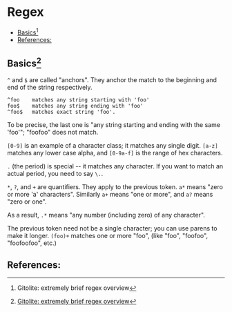 # Regex

<!-- vim-markdown-toc GFM -->

* [Basics[^1]](#basics1)
* [References:](#references)

<!-- vim-markdown-toc -->

## Basics[^1]

`^` and `$` are called "anchors". They anchor the match to the beginning and end of the string respectively.

```
^foo    matches any string starting with 'foo'
foo$    matches any string ending with 'foo'
^foo$   matches exact string 'foo'.
```

To be precise, the last one is "any string starting and ending with the same 'foo'"; "foofoo" does not match.

`[0-9]` is an example of a character class; it matches any single digit.
`[a-z]` matches any lower case alpha, and
`[0-9a-f]` is the range of hex characters.

`.` (the period) is special -- it matches any character.
If you want to match an actual period, you need to say `\.`.

`*`, `?`, and `+` are quantifiers.
They apply to the previous token. `a*` means "zero or more 'a' characters". Similarly 
`a+` means "one or more", and
`a?` means "zero or one".

As a result, `.*` means "any number (including zero) of any character".

The previous token need not be a single character; you can use parens to make it longer.
`(foo)+` matches one or more "foo", (like "foo", "foofoo", "foofoofoo", etc.)

## References:

[^1]: [Gitolite: extremely brief regex overview](https://gitolite.com/gitolite/regex)
